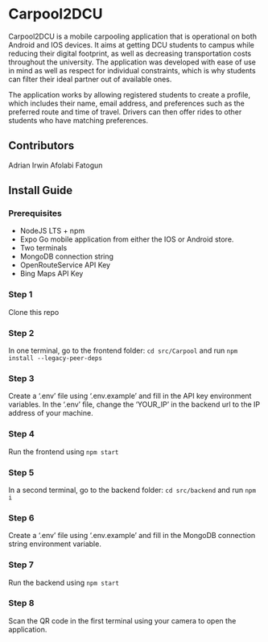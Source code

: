 # Carpool2DCU

Carpool2DCU is a mobile carpooling application that is operational on both Android and IOS devices. It aims at getting DCU students to campus while reducing their digital footprint, as well as decreasing transportation costs throughout the university. The application was developed with ease of use in mind as well as respect for individual constraints, which is why students can filter their ideal partner out of available ones.

The application works by allowing registered students to create a profile, which includes their name, email address, and preferences such as the preferred route and time of travel. Drivers can then offer rides to other students who have matching preferences.

## Contributors
Adrian Irwin 
Afolabi Fatogun
## Install Guide
### Prerequisites
- NodeJS LTS + npm
- Expo Go mobile application from either the IOS or Android store.
- Two terminals
- MongoDB connection string
- OpenRouteService API Key
- Bing Maps API Key

### Step 1
Clone this repo
### Step 2
In one terminal, go to the frontend folder: `cd src/Carpool` and run `npm install --legacy-peer-deps`
### Step 3
Create a ‘.env’ file using ‘.env.example’ and fill in the API key environment variables.
In the ‘.env’ file, change the ‘YOUR_IP’ in the backend url to the IP address of your machine.
### Step 4
Run the frontend using `npm start`
### Step 5
In a second terminal, go to the backend folder: `cd src/backend` and run `npm i`
### Step 6
Create a ‘.env’ file using ‘.env.example’ and fill in the MongoDB connection string environment variable.
### Step 7
Run the backend using `npm start`
### Step 8
Scan the QR code in the first terminal using your camera to open the application.
